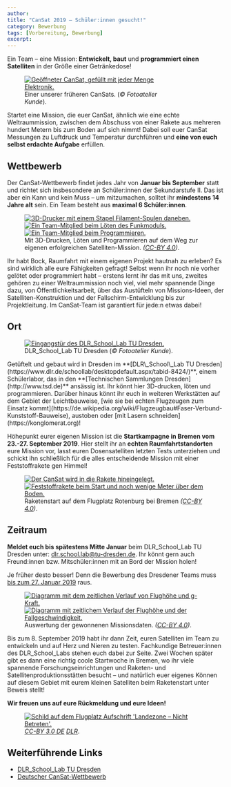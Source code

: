 ```yaml
---
author:
title: "CanSat 2019 – Schüler:innen gesucht!"
category: Bewerbung
tags: [Vorbereitung, Bewerbung]
excerpt:
---
```

Ein Team – eine Mission: **Entwickelt, baut** und **programmiert einen Satelliten** in der Größe einer Getränkedose!

<figure style="width: 350px" class="align-right">
    <a href="/assets/images/posts/2018-12-18-CanSat-2019/cansat_AKF_4771_fotoatelier_kunde_1280px.jpg"><img src="/assets/images/posts/2018-12-18-CanSat-2019/cansat_AKF_4771_fotoatelier_kunde_1280px.jpg" alt="Geöffneter CanSat, gefüllt mit jeder Menge Elektronik."></a>
    <figcaption>Einer unserer früheren CanSats. (<i>© Fotoatelier Kunde</i>).</figcaption>
</figure>

Startet eine Mission, die euer CanSat, ähnlich wie eine echte Weltraummission, zwischen dem Abschuss von einer Rakete aus mehreren hundert Metern bis zum Boden auf sich nimmt! Dabei soll euer CanSat Messungen zu Luftdruck und Temperatur durchführen und **eine von euch selbst erdachte Aufgabe** erfüllen.

## Wettbewerb

Der CanSat-Wettbewerb findet jedes Jahr von **Januar bis September** statt und richtet sich insbesondere an Schüler:innen der Sekundarstufe II. Das ist aber ein Kann und kein Muss – um mitzumachen, solltet ihr **mindestens 14 Jahre alt** sein. Ein Team besteht aus **maximal 6 Schüler:innen**.

<figure class="third">
    <a href="/assets/images/posts/2018-12-18-CanSat-2019/3d-druck_IMG_20160909_153250570_positune_1280px.jpg"><img src="/assets/images/posts/2018-12-18-CanSat-2019/3d-druck_IMG_20160909_153250570_positune_1280px.jpg" alt="3D-Drucker mit einem Stapel Filament-Spulen daneben." /></a>
    <a href="/assets/images/posts/2018-12-18-CanSat-2019/loeten_IMG_3502_positune_1280px.JPG"><img src="/assets/images/posts/2018-12-18-CanSat-2019/loeten_IMG_3502_positune_1280px.JPG" alt="Ein Team-Mitglied beim Löten des Funkmoduls." /></a>
    <a href="/assets/images/posts/2018-12-18-CanSat-2019/programmieren_IMG_5816_positune_1280px.JPG"><img src="/assets/images/posts/2018-12-18-CanSat-2019/programmieren_IMG_5816_positune_1280px.JPG" alt="Ein Team-Mitglied beim Programmieren." /></a>
    <figcaption>Mit 3D-Drucken, Löten und Programmieren auf dem Weg zur eigenen erfolgreichen Satelliten-Mission. <i>(<a href="https://creativecommons.org/licenses/by/4.0/">CC-BY 4.0</a>)</i>.</figcaption>
</figure>

Ihr habt Bock, Raumfahrt mit einem eigenen Projekt hautnah zu erleben? Es sind wirklich alle eure Fähigkeiten gefragt! Selbst wenn ihr noch nie vorher gelötet oder programmiert habt – erstens lernt ihr das mit uns, zweites gehören zu einer Weltraummission noch viel, viel mehr spannende Dinge dazu, von Öffentlichkeitsarbeit, über das Austüfteln von Missions-Ideen, der Satelliten-Konstruktion und der Fallschirm-Entwicklung bis zur Projektleitung. Im CanSat-Team ist garantiert für jede:n etwas dabei!

## Ort
<figure style="width: 350px" class="align-left">
    <a href="/assets/images/posts/2018-12-18-CanSat-2019/dlr_school_lab_tu_dresden_AKF_4802_fotoatelier_kunde_1280px.jpg"><img src="/assets/images/posts/2018-12-18-CanSat-2019/dlr_school_lab_tu_dresden_AKF_4802_fotoatelier_kunde_1280px.jpg" alt="Eingangstür des DLR_School_Lab TU Dresden."></a>
    <figcaption>DLR_School_Lab TU Dresden (<i>© Fotoatelier Kunde</i>).</figcaption>
</figure>
Getüftelt und gebaut wird in Dresden im **[DLR\_School\_Lab TU Dresden](https://www.dlr.de/schoollab/desktopdefault.aspx/tabid-8424/)**, einem Schülerlabor, das in den **[Technischen Sammlungen Dresden](http://www.tsd.de)** ansässig ist. Ihr könnt hier 3D-drucken, löten und programmieren. Darüber hinaus könnt ihr euch in weiteren Werkstätten auf dem Gebiet der Leichtbauweise, [wie sie bei echten Flugzeugen zum Einsatz kommt](https://de.wikipedia.org/wiki/Flugzeugbau#Faser-Verbund-Kunststoff-Bauweise), austoben oder [mit Lasern schneiden](https://konglomerat.org)!

Höhepunkt eurer eigenen Mission ist die **Startkampagne in Bremen vom 23.-27. September 2019**. Hier stellt ihr an **echten Raumfahrtstandorten** eure Mission vor, lasst euren Dosensatelliten letzten Tests unterziehen und schickt ihn schließlich für die alles entscheidende Mission mit einer Feststoffrakete gen Himmel!

<figure class="half">
    <a href="/assets/images/posts/2018-12-18-CanSat-2019/rakete_cansat_DSC01999_mj_1280px.JPG"><img src="/assets/images/posts/2018-12-18-CanSat-2019/rakete_cansat_DSC01999_mj_1280px.JPG" alt="Der CanSat wird in die Rakete hineingelegt." /></a>
    <a href="/assets/images/posts/2018-12-18-CanSat-2019/raketenstart_IMG_7971_fw_1280px.JPG"><img src="/assets/images/posts/2018-12-18-CanSat-2019/raketenstart_IMG_7971_fw_1280px.JPG" alt="Feststoffrakete beim Start und noch wenige Meter über dem Boden." /></a>
    <figcaption>Raketenstart auf dem Flugplatz Rotenburg bei Bremen <i>(<a href="https://creativecommons.org/licenses/by/4.0/">CC-BY 4.0</a>)</i>.</figcaption>
</figure>

## Zeitraum

**Meldet euch bis spätestens Mitte Januar** beim DLR\_School\_Lab TU Dresden unter: [dlr.school.lab@tu-dresden.de](mailto:dlr.school.lab@tu-dresden.de). Ihr könnt gern auch Freund:innen bzw. Mitschüler:innen mit an Bord der Mission holen!

Je früher desto besser! Denn die Bewerbung des Dresdener Teams muss [bis zum 27. Januar 2019](https://www.cansat.de/informationen-termine-2018) raus.

<figure class="half">
    <a href="/assets/images/posts/2018-12-18-CanSat-2019/06_bmp_mpu_start1_xkcd.png"><img src="/assets/images/posts/2018-12-18-CanSat-2019/06_bmp_mpu_start1_xkcd.png" alt="Diagramm mit dem zeitlichen Verlauf von Flughöhe und g-Kraft." /></a>
    <a href="/assets/images/posts/2018-12-18-CanSat-2019/08_bmp_vel_start2_xkcd.png"><img src="/assets/images/posts/2018-12-18-CanSat-2019/08_bmp_vel_start2_xkcd.png" alt="Diagramm mit zeitlichem Verlauf der Flughöhe und der Fallgeschwindigkeit." /></a>
    <figcaption>Auswertung der gewonnenen Missionsdaten. <i>(<a href="https://creativecommons.org/licenses/by/4.0/">CC-BY 4.0</a>)</i>.</figcaption>
</figure>

Bis zum 8. September 2019 habt ihr dann Zeit, euren Satelliten im Team zu entwickeln und auf Herz und Nieren zu testen. Fachkundige Betreuer:innen des DLR\_School\_Labs stehen euch dabei zur Seite. Zwei Wochen später gibt es dann eine richtig coole Startwoche in Bremen, wo ihr viele spannende Forschungseinrichtungen und Raketen- und Satellitenproduktionsstätten besucht – und natürlich euer eigenes Können auf diesem Gebiet mit eurem kleinen Satelliten beim Raketenstart unter Beweis stellt!

**Wir freuen uns auf eure Rückmeldung und eure Ideen!**

<figure>
    <a href="/assets/images/posts/2018-12-18-CanSat-2019/landezone_nicht_betreten_c98d44_4fa75f3b9a984f0f86b478f925dc876a_mv2_d_4256_2832_s_4_2_DLR_CC-BY_3.0_DE.jpg"><img src="/assets/images/posts/2018-12-18-CanSat-2019/landezone_nicht_betreten_c98d44_4fa75f3b9a984f0f86b478f925dc876a_mv2_d_4256_2832_s_4_2_DLR_CC-BY_3.0_DE.jpg" alt="Schild auf dem Flugplatz Aufschrift 'Landezone – Nicht Betreten'."></a>
    <figcaption><i><a href="https://creativecommons.org/licenses/by/3.0/de/">CC-BY 3.0 DE</a> <a href="https://www.cansat.de/raketenstart-2014?lightbox=dataItem-jb2lbe2d1">DLR</a></i>.</figcaption>
</figure>

## Weiterführende Links

- [DLR_School_Lab TU Dresden](https://www.dlr.de/schoollab/desktopdefault.aspx/tabid-8424/)
- [Deutscher CanSat-Wettbewerb](https://www.cansat.de)
